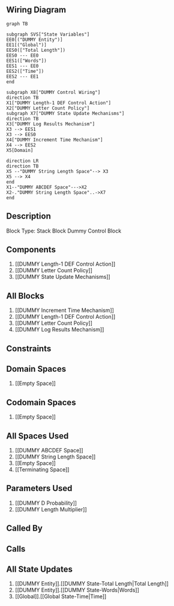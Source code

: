## Wiring Diagram

```mermaid
graph TB

subgraph SVS["State Variables"]
EE0[("DUMMY Entity")]
EE1[("Global")]
EES0(["Total Length"])
EES0 --- EE0
EES1(["Words"])
EES1 --- EE0
EES2(["Time"])
EES2 --- EE1
end

subgraph X8["DUMMY Control Wiring"]
direction TB
X1["DUMMY Length-1 DEF Control Action"]
X2["DUMMY Letter Count Policy"]
subgraph X7["DUMMY State Update Mechanisms"]
direction TB
X3["DUMMY Log Results Mechanism"]
X3 --> EES1
X3 --> EES0
X4["DUMMY Increment Time Mechanism"]
X4 --> EES2
X5[Domain]

direction LR
direction TB
X5 --"DUMMY String Length Space"--> X3
X5 --> X4
end
X1--"DUMMY ABCDEF Space"--->X2
X2-."DUMMY String Length Space"..->X7
end
```

## Description

Block Type: Stack Block
Dummy Control Block
## Components
1. [[DUMMY Length-1 DEF Control Action]]
2. [[DUMMY Letter Count Policy]]
3. [[DUMMY State Update Mechanisms]]

## All Blocks
1. [[DUMMY Increment Time Mechanism]]
2. [[DUMMY Length-1 DEF Control Action]]
3. [[DUMMY Letter Count Policy]]
4. [[DUMMY Log Results Mechanism]]

## Constraints

## Domain Spaces
1. [[Empty Space]]

## Codomain Spaces
1. [[Empty Space]]

## All Spaces Used
1. [[DUMMY ABCDEF Space]]
2. [[DUMMY String Length Space]]
3. [[Empty Space]]
4. [[Terminating Space]]

## Parameters Used
1. [[DUMMY D Probability]]
2. [[DUMMY Length Multiplier]]

## Called By

## Calls

## All State Updates
1. [[DUMMY Entity]].[[DUMMY State-Total Length|Total Length]]
2. [[DUMMY Entity]].[[DUMMY State-Words|Words]]
3. [[Global]].[[Global State-Time|Time]]

